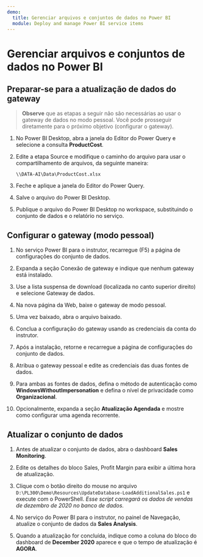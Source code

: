 ```yaml
---
demo:
  title: Gerenciar arquivos e conjuntos de dados no Power BI
  module: Deploy and manage Power BI service items
---
```

# Gerenciar arquivos e conjuntos de dados no Power BI

## Preparar-se para a atualização de dados do gateway

> **Observe** que as etapas a seguir não são necessárias ao usar o gateway de dados no modo pessoal. Você pode prosseguir diretamente para o próximo objetivo (configurar o gateway).

1. No Power BI Desktop, abra a janela do Editor do Power Query e selecione a consulta **ProductCost**.

1. Edite a etapa Source e modifique o caminho do arquivo para usar o compartilhamento de arquivos, da seguinte maneira:

    `\\DATA-AI\Data\ProductCost.xlsx`

1. Feche e aplique a janela do Editor do Power Query.

1. Salve o arquivo do Power BI Desktop.

1. Publique o arquivo do Power BI Desktop no workspace, substituindo o conjunto de dados e o relatório no serviço.

## Configurar o gateway (modo pessoal)

1. No serviço Power BI para o instrutor, recarregue (F5) a página de configurações do conjunto de dados.

1. Expanda a seção Conexão de gateway e indique que nenhum gateway está instalado.

1. Use a lista suspensa de download (localizada no canto superior direito) e selecione Gateway de dados.

1. Na nova página da Web, baixe o gateway de modo pessoal.

1. Uma vez baixado, abra o arquivo baixado.

1. Conclua a configuração do gateway usando as credenciais da conta do instrutor.

1. Após a instalação, retorne e recarregue a página de configurações do conjunto de dados.

1. Atribua o gateway pessoal e edite as credenciais das duas fontes de dados.

1. Para ambas as fontes de dados, defina o método de autenticação como **WindowsWithoutImpersonation** e defina o nível de privacidade como **Organizacional**.

1. Opcionalmente, expanda a seção **Atualização Agendada** e mostre como configurar uma agenda recorrente.

## Atualizar o conjunto de dados

1. Antes de atualizar o conjunto de dados, abra o dashboard **Sales Monitoring**.

1. Edite os detalhes do bloco Sales, Profit Margin para exibir a última hora de atualização.

1. Clique com o botão direito do mouse no arquivo `D:\PL300\Demo\Resources\UpdateDatabase-LoadAdditionalSales.ps1` e execute com o PowerShell. *Esse script carregará os dados de vendas de dezembro de 2020 no banco de dados.*

1. No serviço do Power BI para o instrutor, no painel de Navegação, atualize o conjunto de dados da **Sales Analysis**.

1. Quando a atualização for concluída, indique como a coluna do bloco do dashboard de **December 2020** aparece e que o tempo de atualização é **AGORA**.
